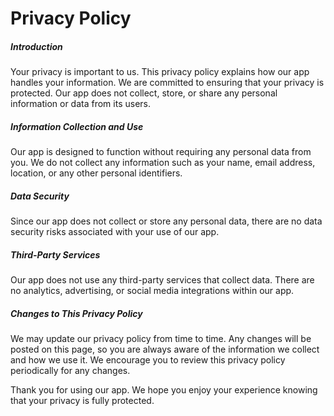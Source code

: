 # Privacy Policy

##### Introduction
Your privacy is important to us. This privacy policy explains how our app handles your information. We are committed to ensuring that your privacy is protected. Our app does not collect, store, or share any personal information or data from its users.

##### Information Collection and Use
Our app is designed to function without requiring any personal data from you. We do not collect any information such as your name, email address, location, or any other personal identifiers.

##### Data Security
Since our app does not collect or store any personal data, there are no data security risks associated with your use of our app.

##### Third-Party Services
Our app does not use any third-party services that collect data. There are no analytics, advertising, or social media integrations within our app.

##### Changes to This Privacy Policy
We may update our privacy policy from time to time. Any changes will be posted on this page, so you are always aware of the information we collect and how we use it. We encourage you to review this privacy policy periodically for any changes.

Thank you for using our app. We hope you enjoy your experience knowing that your privacy is fully protected.
